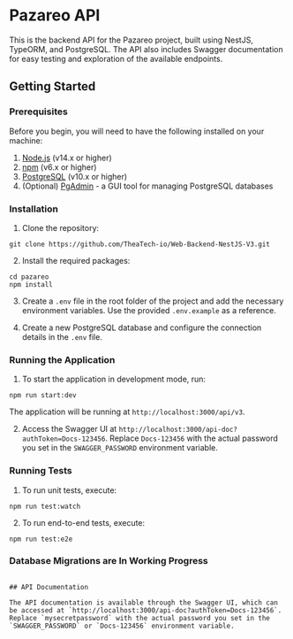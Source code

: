 # Pazareo API

This is the backend API for the Pazareo project, built using NestJS, TypeORM, and PostgreSQL. The API also includes Swagger documentation for easy testing and exploration of the available endpoints.

## Getting Started

### Prerequisites

Before you begin, you will need to have the following installed on your machine:

1. [Node.js](https://nodejs.org/) (v14.x or higher)
2. [npm](https://www.npmjs.com/) (v6.x or higher)
3. [PostgreSQL](https://www.postgresql.org/download/) (v10.x or higher)
4. (Optional) [PgAdmin](https://www.pgadmin.org/download/) - a GUI tool for managing PostgreSQL databases

### Installation

1. Clone the repository:

```
git clone https://github.com/TheaTech-io/Web-Backend-NestJS-V3.git
```

2. Install the required packages:

```
cd pazareo
npm install
```

3. Create a `.env` file in the root folder of the project and add the necessary environment variables. Use the provided `.env.example` as a reference.

4. Create a new PostgreSQL database and configure the connection details in the `.env` file.

### Running the Application

1. To start the application in development mode, run:

```
npm run start:dev
```

The application will be running at `http://localhost:3000/api/v3`.

2. Access the Swagger UI at `http://localhost:3000/api-doc?authToken=Docs-123456`. Replace `Docs-123456` with the actual password you set in the `SWAGGER_PASSWORD` environment variable.

### Running Tests

1. To run unit tests, execute:

```
npm run test:watch
```

2. To run end-to-end tests, execute:

```
npm run test:e2e
```

### Database Migrations are In Working Progress

```

## API Documentation

The API documentation is available through the Swagger UI, which can be accessed at `http://localhost:3000/api-doc?authToken=Docs-123456`. Replace `mysecretpassword` with the actual password you set in the `SWAGGER_PASSWORD` or `Docs-123456` environment variable.

```
